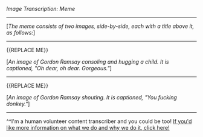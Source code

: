 *Image Transcription: Meme*

---

[*The meme consists of two images, side-by-side, each with a title above it, as follows:*]

---

{{REPLACE ME}}

[*An image of Gordon Ramsay consoling and hugging a child. It is captioned, "Oh dear, oh dear. Gorgeous."*]

---

{{REPLACE ME}}

[*An image of Gordon Ramsay shouting. It is captioned, "You fucking donkey."*]

---

^^I'm&#32;a&#32;human&#32;volunteer&#32;content&#32;transcriber&#32;and&#32;you&#32;could&#32;be&#32;too!&#32;[If&#32;you'd&#32;like&#32;more&#32;information&#32;on&#32;what&#32;we&#32;do&#32;and&#32;why&#32;we&#32;do&#32;it,&#32;click&#32;here!](https://www.reddit.com/r/TranscribersOfReddit/wiki/index)
